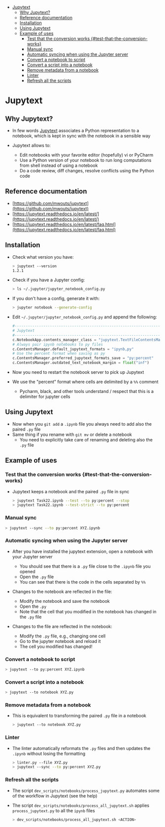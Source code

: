 

<!-- toc -->

- [Jupytext](#jupytext)
  * [Why Jupytext?](#why-jupytext)
  * [Reference documentation](#reference-documentation)
  * [Installation](#installation)
  * [Using Jupytext](#using-jupytext)
  * [Example of uses](#example-of-uses)
    + [Test that the conversion works {#test-that-the-conversion-works}](#test-that-the-conversion-works-%23test-that-the-conversion-works)
    + [Manual sync](#manual-sync)
    + [Automatic syncing when using the Jupyter server](#automatic-syncing-when-using-the-jupyter-server)
    + [Convert a notebook to script](#convert-a-notebook-to-script)
    + [Convert a script into a notebook](#convert-a-script-into-a-notebook)
    + [Remove metadata from a notebook](#remove-metadata-from-a-notebook)
    + [Linter](#linter)
    + [Refresh all the scripts](#refresh-all-the-scripts)

<!-- tocstop -->

# Jupytext

## Why Jupytext?

- In few words [Jupytext](https://github.com/mwouts/jupytext) associates a
  Python representation to a notebook, which is kept in sync with the notebook
  in a sensible way

- Jupytext allows to:
  - Edit notebooks with your favorite editor (hopefully) vi or PyCharm
  - Use a Python version of your notebook to run long computations from shell
    instead of using a notebook
  - Do a code review, diff changes, resolve conflicts using the Python code

## Reference documentation

- [https://github.com/mwouts/jupytext](https://github.com/mwouts/jupytext)
- [https://jupytext.readthedocs.io/en/latest/](https://jupytext.readthedocs.io/en/latest/)
- [https://jupytext.readthedocs.io/en/latest/faq.html](https://jupytext.readthedocs.io/en/latest/faq.html)

## Installation

- Check what version you have:

  ```bash
  > jupytext --version
  1.2.1
  ```

- Check if you have a Jupyter config:

  ```bash
  > ls ~/.jupyter/jupyter_notebook_config.py
  ```

- If you don't have a config, generate it with:

  ```bash
  > jupyter notebook --generate-config
  ```

- Edit `~/.jupyter/jupyter_notebook_config.py` and append the following:

  ```python
  #------------------------------------------------------------------------------
  # Jupytext
  #------------------------------------------------------------------------------
  c.NotebookApp.contents_manager_class = "jupytext.TextFileContentsManager"
  # Always pair ipynb notebooks to py files
  c.ContentsManager.default_jupytext_formats = "ipynb,py"
  # Use the percent format when saving as py
  c.ContentsManager.preferred_jupytext_formats_save = "py:percent"
  c.ContentsManager.outdated_text_notebook_margin = float("inf")
  ```

- Now you need to restart the notebook server to pick up Jupytext
- We use the "percent" format where cells are delimited by a `%%` comment
  - Pycharm, black, and other tools understand / respect that this is a
    delimiter for jupyter cells

## Using Jupytext

- Now when you `git add` a `.ipynb` file you always need to add also the paired
  `.py` file
- Same thing if you rename with `git mv` or delete a notebook
  - You need to explicitly take care of renaming and deleting also the `.py`
    file

## Example of uses

### Test that the conversion works {#test-that-the-conversion-works}

- Jupytext keeps a notebook and the paired `.py` file in sync
  ```bash
  > jupytext Task22.ipynb --test --to py:percent --stop
  > jupytext Task22.ipynb --test-strict --to py:percent
  ```

### Manual sync

  ```bash
  > jupytext --sync --to py:percent XYZ.ipynb
  ```

### Automatic syncing when using the Jupyter server

- After you have installed the jupytext extension, open a notebook with your
  Jupyter server
  - You should see that there is a `.py` file close to the `.ipynb` file you
    opened
  - Open the `.py` file
  - You can see that there is the code in the cells separated by `%%`

- Changes to the notebook are reflected in the file:
  - Modify the notebook and save the notebook
  - Open the `.py`
  - Note that the cell that you modified in the notebook has changed in the
    `.py` file

- Changes to the file are reflected in the notebook:
  - Modify the `.py` file, e.g., changing one cell
  - Go to the jupyter notebook and reload it
  - The cell you modified has changed!

### Convert a notebook to script

  ```bash
  > jupytext --to py:percent XYZ.ipynb
  ```

### Convert a script into a notebook

```bash
> jupytext --to notebook XYZ.py
```

### Remove metadata from a notebook

- This is equivalent to transforming the paired `.py` file in a notebook
  ```bash
  > jupytext --to notebook XYZ.py
  ```

### Linter

- The linter automatically reformats the `.py` files and then updates the
  `.ipynb` without losing the formatting
  ```bash
  > linter.py --file XYZ.py
  > jupytext --sync --to py:percent XYZ.py
  ```

### Refresh all the scripts

- The script `dev_scripts/notebooks/process_jupytext.py` automates some of the
  workflow in Jupytext (see the help)

- The script `dev_scripts/notebooks/process_all_jupytext.sh` applies
  `process_jupytext.py` to all the `ipynb` files
  ```bash
  > dev_scripts/notebooks/process_all_jupytext.sh <ACTION>
  ```
